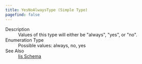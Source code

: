 ```yaml
---
title: YesNoAlwaysType (Simple Type)
pagefind: false
---
```

<dl>
  <dt>Description</dt>
  <dd>Values of this type will either be "always", "yes", or "no".</dd>
  <dt>Enumeration Type</dt>
  <dd>Possible values: always, no, yes</dd>
  <dt>See Also</dt>
  <dd>
    <a href="../">Iis Schema</a>
  </dd>
</dl>
